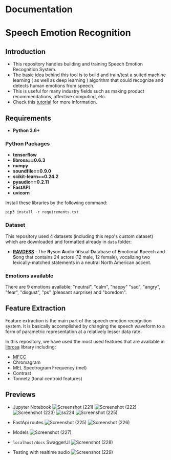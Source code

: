 # Documentation

# Speech Emotion Recognition
## Introduction
- This repository handles building and training Speech Emotion Recognition System.
- The basic idea behind this tool is to build and train/test a suited machine learning ( as well as deep learning ) algorithm that could recognize and detects human emotions from speech.
- This is useful for many industry fields such as making product recommendations, affective computing, etc.
- Check this [tutorial](https://www.thepythoncode.com/article/building-a-speech-emotion-recognizer-using-sklearn) for more information.
## Requirements
- **Python 3.6+**
### Python Packages
- **tensorflow**
- **librosa==0.6.3**
- **numpy**
- **soundfile==0.9.0**
- **scikit-learn==0.24.2**
- **pyaudio==0.2.11**
- **FastAPI**
- **uvicorn**


Install these libraries by the following command:
```
pip3 install -r requirements.txt
```

### Dataset
This repository used 4 datasets (including this repo's custom dataset) which are downloaded and formatted already in `data` folder:
- [**RAVDESS**](https://zenodo.org/record/1188976) : The **R**yson **A**udio-**V**isual **D**atabase of **E**motional **S**peech and **S**ong that contains 24 actors (12 male, 12 female), vocalizing two lexically-matched statements in a neutral North American accent.



### Emotions available
There are 9 emotions available: "neutral", "calm", "happy" "sad", "angry", "fear", "disgust", "ps" (pleasant surprise) and "boredom".
## Feature Extraction
Feature extraction is the main part of the speech emotion recognition system. It is basically accomplished by changing the speech waveform to a form of parametric representation at a relatively lesser data rate.

In this repository, we have used the most used features that are available in [librosa](https://github.com/librosa/librosa) library including:
- [MFCC](https://en.wikipedia.org/wiki/Mel-frequency_cepstrum)
- Chromagram 
- MEL Spectrogram Frequency (mel)
- Contrast
- Tonnetz (tonal centroid features)

## Previews
- Jupyter Notebook
![Screenshot (221)](https://user-images.githubusercontent.com/85868593/202259600-2b87f96c-6e60-439c-bec9-e03bf49375d8.png)
![Screenshot (222)](https://user-images.githubusercontent.com/85868593/202259653-b3ebe927-e775-4269-a9ac-b9cd428d2e96.png)
![Screenshot (223)](https://user-images.githubusercontent.com/85868593/202259736-44e04c8d-4d24-49c5-814b-461ef50f2675.png)
![ss224](https://user-images.githubusercontent.com/85868593/202259698-6a1e4a3b-9ccd-49c3-b7c4-5505c82c7d2f.png)
![Screenshot (225)](https://user-images.githubusercontent.com/85868593/202260139-a639929f-85d1-457f-9e01-fb4ddc1167d2.png)

- FastApi routes
![Screenshot (225)](https://user-images.githubusercontent.com/85868593/202260278-df2f1e54-45ec-4aae-9958-b1482069f400.png)
![Screenshot (226)](https://user-images.githubusercontent.com/85868593/202260291-111063a8-b4be-4009-95f5-01b009f1234e.png)

- Models
![Screenshot (227)](https://user-images.githubusercontent.com/85868593/202260346-e62b0708-30b1-4d72-935c-b77393005e83.png)

- `localhost/docs` SwaggerUI
![Screenshot (228)](https://user-images.githubusercontent.com/85868593/202260586-03765fd8-db69-4330-9e54-1c26f3e4fcfa.png)

- Testing with realtime audio
![Screenshot (229)](https://user-images.githubusercontent.com/85868593/202260674-f74278e5-5b9d-4320-9304-24bd4367a221.png)

